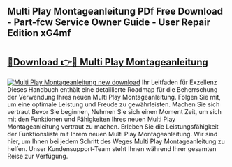 ## Multi Play Montageanleitung PDf Free Download - Part-fcw Service Owner Guide - User Repair Edition xG4mf

# <h2><a href="http://df6v1s.blite.top/?on=Multi+Play+Montageanleitung">🔗Download 👉🔴 Multi Play Montageanleitung</a></h2>

[![Multi Play Montageanleitung new download](https://i.imgur.com/lujVjoI.png)](http://df6v1s.blite.top/?on=Multi+Play+Montageanleitung)
Ihr Leitfaden für Exzellenz Dieses Handbuch enthält eine detaillierte Roadmap für die Beherrschung der Verwendung Ihres neuen Multi Play Montageanleitung. Folgen Sie mit, um eine optimale Leistung und Freude zu gewährleisten. Machen Sie sich vertraut Bevor Sie beginnen, Nehmen Sie sich einen Moment Zeit, um sich mit den Funktionen und Fähigkeiten Ihres neuen Multi Play Montageanleitung vertraut zu machen. Erleben Sie die Leistungsfähigkeit der Funktionsliste mit Ihrem neuen Multi Play Montageanleitung. Wir sind hier, um Ihnen bei jedem Schritt des Weges Multi Play Montageanleitung zu helfen. Unser Kundensupport-Team steht Ihnen während Ihrer gesamten Reise zur Verfügung.
